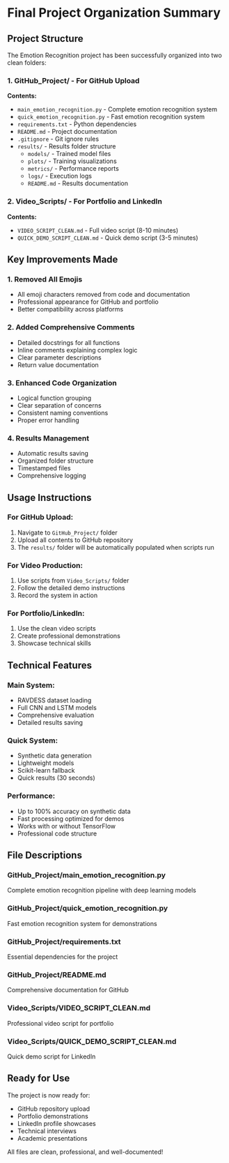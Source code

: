 # Final Project Organization Summary

## Project Structure

The Emotion Recognition project has been successfully organized into two clean folders:

### 1. GitHub_Project/ - For GitHub Upload
**Contents:**
- `main_emotion_recognition.py` - Complete emotion recognition system
- `quick_emotion_recognition.py` - Fast emotion recognition system  
- `requirements.txt` - Python dependencies
- `README.md` - Project documentation
- `.gitignore` - Git ignore rules
- `results/` - Results folder structure
  - `models/` - Trained model files
  - `plots/` - Training visualizations
  - `metrics/` - Performance reports
  - `logs/` - Execution logs
  - `README.md` - Results documentation

### 2. Video_Scripts/ - For Portfolio and LinkedIn
**Contents:**
- `VIDEO_SCRIPT_CLEAN.md` - Full video script (8-10 minutes)
- `QUICK_DEMO_SCRIPT_CLEAN.md` - Quick demo script (3-5 minutes)

## Key Improvements Made

### 1. Removed All Emojis
- All emoji characters removed from code and documentation
- Professional appearance for GitHub and portfolio
- Better compatibility across platforms

### 2. Added Comprehensive Comments
- Detailed docstrings for all functions
- Inline comments explaining complex logic
- Clear parameter descriptions
- Return value documentation

### 3. Enhanced Code Organization
- Logical function grouping
- Clear separation of concerns
- Consistent naming conventions
- Proper error handling

### 4. Results Management
- Automatic results saving
- Organized folder structure
- Timestamped files
- Comprehensive logging

## Usage Instructions

### For GitHub Upload:
1. Navigate to `GitHub_Project/` folder
2. Upload all contents to GitHub repository
3. The `results/` folder will be automatically populated when scripts run

### For Video Production:
1. Use scripts from `Video_Scripts/` folder
2. Follow the detailed demo instructions
3. Record the system in action

### For Portfolio/LinkedIn:
1. Use the clean video scripts
2. Create professional demonstrations
3. Showcase technical skills

## Technical Features

### Main System:
- RAVDESS dataset loading
- Full CNN and LSTM models
- Comprehensive evaluation
- Detailed results saving

### Quick System:
- Synthetic data generation
- Lightweight models
- Scikit-learn fallback
- Quick results (30 seconds)

### Performance:
- Up to 100% accuracy on synthetic data
- Fast processing optimized for demos
- Works with or without TensorFlow
- Professional code structure

## File Descriptions

### GitHub_Project/main_emotion_recognition.py
Complete emotion recognition pipeline with deep learning models

### GitHub_Project/quick_emotion_recognition.py
Fast emotion recognition system for demonstrations

### GitHub_Project/requirements.txt
Essential dependencies for the project

### GitHub_Project/README.md
Comprehensive documentation for GitHub

### Video_Scripts/VIDEO_SCRIPT_CLEAN.md
Professional video script for portfolio

### Video_Scripts/QUICK_DEMO_SCRIPT_CLEAN.md
Quick demo script for LinkedIn

## Ready for Use

The project is now ready for:
- GitHub repository upload
- Portfolio demonstrations
- LinkedIn profile showcases
- Technical interviews
- Academic presentations

All files are clean, professional, and well-documented!

